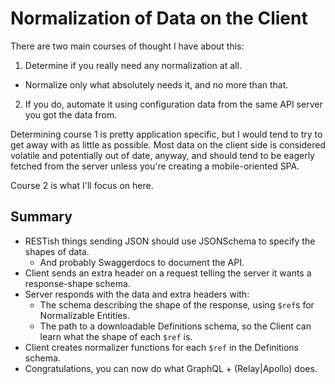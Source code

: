 Normalization of Data on the Client
===================================

There are two main courses of thought I have about this:
1. Determine if you really need any normalization at all.
  - Normalize only what absolutely needs it, and no more than that.
2. If you do, automate it using configuration data from the same API server you got the data from.

Determining course 1 is pretty application specific, but I would tend to try to get away with as little as possible.  Most data on the client side is considered volatile and potentially out of date, anyway, and should tend to be eagerly fetched from the server unless you're creating a mobile-oriented SPA.

Course 2 is what I'll focus on here.



## Summary

- RESTish things sending JSON should use JSONSchema to specify the shapes of data.
  - And probably Swaggerdocs to document the API.
- Client sends an extra header on a request telling the server it wants a response-shape schema.
- Server responds with the data and extra headers with:
  - The schema describing the shape of the response, using `$ref`s for Normalizable Entities.
  - The path to a downloadable Definitions schema, so the Client can learn what the shape of each `$ref` is.
- Client creates normalizer functions for each `$ref` in the Definitions schema.
- Congratulations, you can now do what GraphQL + (Relay|Apollo) does.
